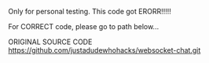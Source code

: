 Only for personal testing. This code got ERORR!!!!!

For CORRECT code, please go to path below...

ORIGINAL SOURCE CODE https://github.com/justadudewhohacks/websocket-chat.git
